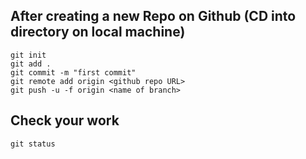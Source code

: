 ## After creating a new Repo on Github (CD into directory on local machine)
    git init
    git add .
    git commit -m "first commit"
    git remote add origin <github repo URL>
    git push -u -f origin <name of branch>

## Check your work
    git status
